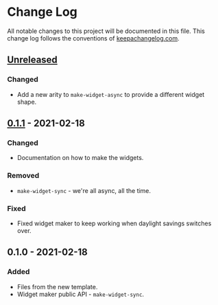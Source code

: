# Change Log
All notable changes to this project will be documented in this file. This change log follows the conventions of [keepachangelog.com](http://keepachangelog.com/).

## [Unreleased]
### Changed
- Add a new arity to `make-widget-async` to provide a different widget shape.

## [0.1.1] - 2021-02-18
### Changed
- Documentation on how to make the widgets.

### Removed
- `make-widget-sync` - we're all async, all the time.

### Fixed
- Fixed widget maker to keep working when daylight savings switches over.

## 0.1.0 - 2021-02-18
### Added
- Files from the new template.
- Widget maker public API - `make-widget-sync`.

[Unreleased]: https://github.com/your-name/un-game-server/compare/0.1.1...HEAD
[0.1.1]: https://github.com/your-name/un-game-server/compare/0.1.0...0.1.1
